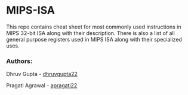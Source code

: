# MIPS-ISA
This repo contains cheat sheet for most commonly used instructions in MIPS 32-bit ISA along with their description. There is also a list of all general purpose registers used in MIPS ISA along with their specialized uses.

### Authors: 
Dhruv Gupta - [dhruvgupta22](https://github.com/dhruvgupta22/)

Pragati Agrawal - [apragati22](https://github.com/apragati22/)
